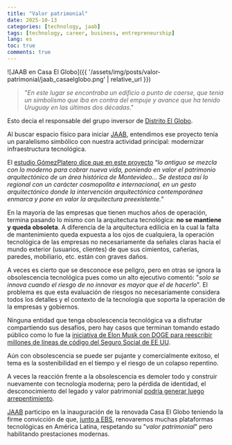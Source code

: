 ```yaml
---
title: "Valor patrimonial"
date: 2025-10-13
categories: [technology, jaab]
tags: [technology, career, business, entrepreneurship]
lang: es
toc: true
comments: true
---
```

![JAAB en Casa El Globo]({{ '/assets/img/posts/valor-patrimonial/jaab_casaelglobo.png' | relative_url }}) 

> "_En este lugar se encontraba un edificio a punto de caerse, que tenía un simbolismo que iba en contra del empuje y avance que ha tenido Uruguay en las últimas dos décadas_."

Esto decía el responsable del grupo inversor de [Distrito El Globo](https://elglobodistrict.com). 

Al buscar espacio físico para iniciar [JAAB](https://jaab.tech/), entendimos ese proyecto tenía un paralelismo simbólico con nuestra actividad principal: modernizar infraestructura tecnológica. 

El [estudio GómezPlatero dice que en este proyecto](https://www.gomezplatero.com/es/proyecto/distrito-el-globo--uruguay/) “_lo antiguo se mezcla con lo moderno para cobrar nueva vida, poniendo en valor el patrimonio arquitectónico de un área histórica de Montevideo... Se destaca así lo regional con un carácter cosmopolita e internacional, en un gesto arquitectónico donde la intervención arquitectónica contemporánea enmarca y pone en valor la arquitectura preexistente._”

En la mayoría de las empresas que tienen muchos años de operación, termina pasando lo mismo con la arquitectura tecnológica: __no se mantiene y queda obsoleta__. A diferencia de la arquitectura edilicia en la cual la falta de mantenimiento queda expuesta a los ojos de cualquiera, la operación tecnológica de las empresas no necesariamente da señales claras hacia el mundo exterior (usuarios, clientes) de que sus cimientos, cañerías, paredes, mobiliario, etc. están con graves daños. 

A veces es cierto que se desconoce ese peligro, pero en otras se ignora la obsolescencia tecnológica pues como un alto ejecutivo comentó: "_solo se innova cuando el riesgo de no innovar es mayor que el de hacerlo_". El problema es que esta evaluación de riesgos no necesariamente considera todos los detalles y el contexto de la tecnología que soporta la operación de la empresas y gobiernos. 

Ninguna entidad que tenga obsolescencia tecnológica va a disfrutar compartiendo sus desafíos, pero hay casos que terminan tomando estado público como lo fue la [iniciativa de Elon Musk con DOGE para reescribir millones de líneas de código del Seguro Social de EE UU](https://es.wired.com/articulos/el-equipo-de-elon-musk-quiere-hacer-una-actualizacion-apresurada-y-riesgosa-a-la-base-de-datos-del-seguro-social-de-ee-uu). 


Aún con obsolescencia se puede ser pujante y comercialmente exitoso, el tema es la sostenibilidad en el tiempo y el riesgo de un colapso repentino. 

A veces la reacción frente a la obsolescencia es demoler todo y construir nuevamente con tecnología moderna; pero la pérdida de identidad, el desconocimiento del legado y valor patrimonial [podría generar luego arrepentimiento](https://www.infobae.com/sociedad/2019/03/02/la-buenos-aires-perdida-los-7-edificios-que-ya-no-existen-y-el-patrimonio-arquitectonico-que-desaparecio-de-la-ciudad/).

[JAAB](https://jaab.tech/) participo en la inauguración de la renovada Casa El Globo teniendo la firme convicción de que, [junto a EBS](https://jaab.tech/soluciones/modernizacion/), renovaremos muchas plataformas tecnológicas en América Latina, respetando su "_valor patrimonial_" pero habilitando prestaciones modernas.

